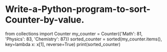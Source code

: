 # Write-a-Python-program-to-sort-Counter-by-value.

from collections import Counter
my_counter = Counter({'Math': 81, 'Physics': 83, 'Chemistry': 87})
sorted_counter = sorted(my_counter.items(), key=lambda x: x[1], reverse=True)
print(sorted_counter)
